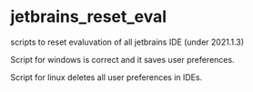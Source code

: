 # jetbrains_reset_eval
scripts to reset evaluvation of all jetbrains IDE (under 2021.1.3)

Script for windows is correct and it saves user preferences. 

Script for linux deletes all user preferences in IDEs.
